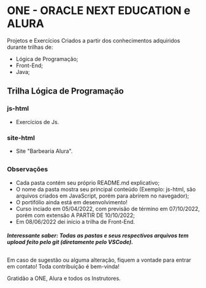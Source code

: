 # ONE - ORACLE NEXT EDUCATION e ALURA

Projetos e Exercícios Criados a partir dos conhecimentos adquiridos durante trilhas de:
- Lógica de Programação;
- Front-End;
- Java;

##

## Trilha Lógica de Programação

### js-html
- Exercícios de Js.

### site-html
- Site "Barbearia Alura".

##

### Observações

- Cada pasta contém seu próprio README.md explicativo;
- O nome da pasta mostra seu principal conteúdo (Exemplo: js-html, são arquivos criados em JavaScript, porém para abrirem no navegador);
- O portifólio ainda está em desenvolvimento!
- Curso inciado em  05/04/2022, com previsão de término em 07/10/2022, porém com extensão A PARTIR DE 10/10/2022;
- Em 08/06/2022 dei início a trilha de Front-End.


##### Interessante saber: Todas as pastas e seus respectivos arquivos tem upload feito pelo git (diretamente pelo VSCode).

##

Em caso de sugestão ou alguma alteração, fiquem a vontade para entrar em contato! Toda contribuição é bem-vinda!

Gratidão a ONE, Alura e todos os Instrutores.